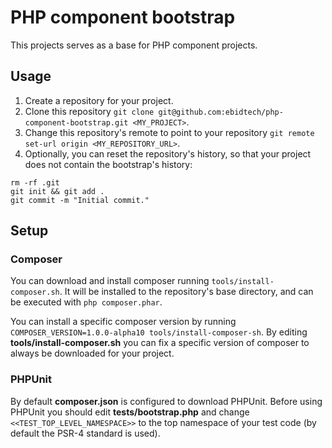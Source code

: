 # PHP component bootstrap
This projects serves as a base for PHP component projects.

## Usage

1. Create a repository for your project.
2. Clone this repository ```git clone git@github.com:ebidtech/php-component-bootstrap.git <MY_PROJECT>```.
3. Change this repository's remote to point to your repository ```git remote set-url origin <MY_REPOSITORY_URL>```.
4. Optionally, you can reset the repository's history, so that your project does not contain the bootstrap's history:
```
rm -rf .git
git init && git add .
git commit -m "Initial commit."
```

## Setup

### Composer

You can download and install composer running ```tools/install-composer.sh```. It will be installed to the repository's base directory, and can be executed with ```php composer.phar```.

You can install a specific composer version by running ```COMPOSER_VERSION=1.0.0-alpha10 tools/install-composer-sh```. By editing **tools/install-composer.sh** you can fix a specific version of composer to always be downloaded for your project.

### PHPUnit

By default **composer.json** is configured to download PHPUnit. Before using PHPUnit you should edit **tests/bootstrap.php** and change ```<<TEST_TOP_LEVEL_NAMESPACE>>``` to the top namespace of your test code (by default the PSR-4 standard is used).
